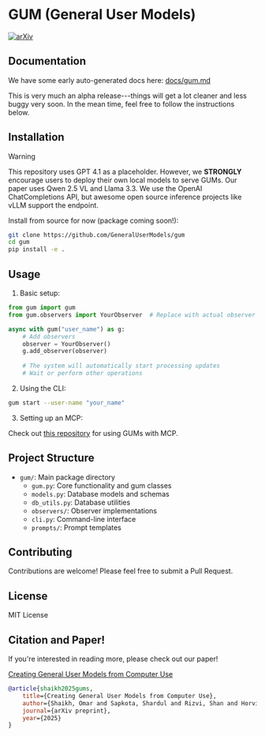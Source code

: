 # GUM (General User Models)

[![arXiv](https://img.shields.io/badge/arXiv-2403.xxxxx-b31b1b.svg)](https://arxiv.org/abs/2403.xxxxx)

## Documentation

We have some early auto-generated docs here: [docs/gum.md](docs/gum.md)

This is very much an alpha release---things will get a lot cleaner and less buggy very soon. In the mean time, feel free to follow the instructions below.

## Installation

> [!WARNING]
> This repository uses GPT 4.1 as a placeholder. However, we **STRONGLY** encourage users to deploy their own local models to serve GUMs. Our paper uses Qwen 2.5 VL and Llama 3.3. We use the OpenAI ChatCompletions API, but awesome open source inference projects like vLLM support the endpoint.

Install from source for now (package coming soon!):

```bash
git clone https://github.com/GeneralUserModels/gum
cd gum
pip install -e .
```

## Usage

1. Basic setup:

```python
from gum import gum
from gum.observers import YourObserver  # Replace with actual observer

async with gum("user_name") as g:
    # Add observers
    observer = YourObserver()
    g.add_observer(observer)
    
    # The system will automatically start processing updates
    # Wait or perform other operations
```

2. Using the CLI:

```bash
gum start --user-name "your_name"
```

3. Setting up an MCP:

Check out [this repository](https://github.com/GeneralUserModels/gum-mcp) for using GUMs with MCP.

## Project Structure

- `gum/`: Main package directory
  - `gum.py`: Core functionality and gum classes
  - `models.py`: Database models and schemas
  - `db_utils.py`: Database utilities
  - `observers/`: Observer implementations
  - `cli.py`: Command-line interface
  - `prompts/`: Prompt templates

## Contributing

Contributions are welcome! Please feel free to submit a Pull Request.

## License

MIT License

## Citation and Paper!

If you're interested in reading more, please check out our paper!

[Creating General User Models from Computer Use](https://arxiv.org/abs/2403.xxxxx)

```bibtex
@article{shaikh2025gums,
    title={Creating General User Models from Computer Use},
    author={Shaikh, Omar and Sapkota, Shardul and Rizvi, Shan and Horvitz, Eric and Park, Joon Sung and Yang, Diyi and Bernstein, Michael S.},
    journal={arXiv preprint},
    year={2025}
}
```

